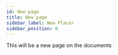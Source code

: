 ```yaml
---
id: New page
title: New page
sidebar_label: New Placer
sidebar_position: 0
---
```

This will be a new page on the documents
